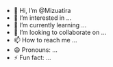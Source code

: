 - 👋 Hi, I’m @Mizuatira
- 👀 I’m interested in ...
- 🌱 I’m currently learning ...
- 💞️ I’m looking to collaborate on ...
- 📫 How to reach me ...
- 😄 Pronouns: ...
- ⚡ Fun fact: ...

<!---
Mizuatira/Mizuatira is a ✨ special ✨ repository because its `README.md` (this file) appears on your GitHub profile.
You can click the Preview link to take a look at your changes.
--->
